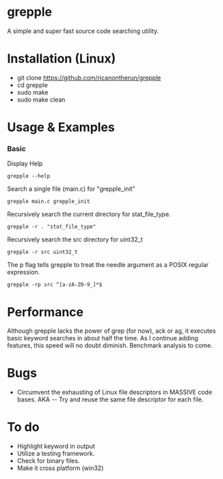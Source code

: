 # grepple
A simple and super fast source code searching utility.

# Installation (Linux)
* git clone https://github.com/ricanontherun/grepple
* cd grepple
* sudo make
* sudo make clean

# Usage & Examples

### Basic

Display Help

`grepple --help`

Search a single file (main.c) for "grepple_init"

`grepple main.c grepple_init`

Recursively search the current directory for stat_file_type.

`grepple -r . "stat_file_type"`

Recursively search the src directory for uint32_t

`grepple -r src uint32_t`

The p flag tells grepple to treat the needle argument as a POSIX regular expression.

`grepple -rp src ^[a-zA-Z0-9_]*$`

# Performance
Although grepple lacks the power of grep (for now), ack or ag, it executes basic keyword searches in about half the time. As I continue adding features, this speed will no doubt diminish. Benchmark analysis to come.

# Bugs
* Circumvent the exhausting of Linux file descriptors in MASSIVE code bases. AKA -- Try and reuse the same file descriptor for each file.

# To do
* Highlight keyword in output
* Utilize a testing framework.
* Check for binary files.
* Make it cross platform (win32)
